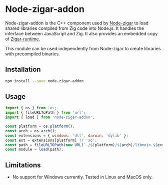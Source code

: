 # Node-zigar-addon

Node-zigar-addon is the C++ component used by [Node-zigar](../node-zigar/) to load shared libraries
compiled from Zig code into Node.js. It handles the interface between JavaScript and Zig. It also
provides an embedded copy of [Zigar-runtime](../zigar-runtime).

This module can be used independently from Node-zigar to create libraries with precompiled
binaries.

## Installation

```sh
npm install --save node-zigar-addon
```

## Usage

```js
import { os } from 'os;
import { fileURLToPath } from 'url';
import { load } from 'node-zigar-addon';

const platform = os.platform();
const arch = os.arch();
const extensions = { windows: 'dll', darwin: 'dylib' };
const ext = extensions[platform] ?? 'so';
const path = fileURLTOPath(new URL(`./${platform}/${arch}/libmojo.${ext}`, import.meta.url));
const module = load(path);
```

## Limitations

* No support for Windows currently. Tested in Linux and MacOS only.
